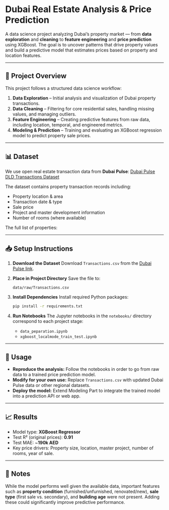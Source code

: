 # Dubai Real Estate Analysis & Price Prediction

A data science project analyzing Dubai’s property market — from **data exploration** and **cleaning** to **feature engineering** and **price prediction** using XGBoost. The goal is to uncover patterns that drive property values and build a predictive model that estimates prices based on property and location features.

---

## 📂 Project Overview

This project follows a structured data science workflow:

1. **Data Exploration** – Initial analysis and visualization of Dubai property transactions.
2. **Data Cleaning** – Filtering for core residential sales, handling missing values, and managing outliers.
3. **Feature Engineering** – Creating predictive features from raw data, including location, temporal, and engineered metrics.
4. **Modeling & Prediction** – Training and evaluating an XGBoost regression model to predict property sale prices.

---

## 📊 Dataset

We use open real estate transaction data from **Dubai Pulse**:
[Dubai Pulse DLD Transactions Dataset](https://www.dubaipulse.gov.ae/data/dld-transactions/dld_transactions-open)

The dataset contains property transaction records including:

* Property location & area
* Transaction date & type
* Sale price
* Project and master development information
* Number of rooms (where available)

The full list of properties:
<script src="https://gist.github.com/ssuljo/719768a8bc133324c6d0920664043e3d.js"></script>

---

## 📥 Setup Instructions

1. **Download the Dataset**
   Download `Transactions.csv` from the [Dubai Pulse link](https://www.dubaipulse.gov.ae/data/dld-transactions/dld_transactions-open).

2. **Place in Project Directory**
   Save the file to:

   ```
   data/raw/Transactions.csv
   ```

3. **Install Dependencies**
   Install required Python packages:

   ```bash
   pip install -r requirements.txt
   ```

4. **Run Notebooks**
   The Jupyter notebooks in the `notebooks/` directory correspond to each project stage:

   * `data_peparation.ipynb`
   * `xgboost_localmode_train_test.ipynb`

---

## 🚀 Usage

* **Reproduce the analysis:** Follow the notebooks in order to go from raw data to a trained price prediction model.
* **Modify for your own use:** Replace `Transactions.csv` with updated Dubai Pulse data or other regional datasets.
* **Deploy the model:** Extend Modeling Part to integrate the trained model into a prediction API or web app.

---

## 📈 Results

* Model type: **XGBoost Regressor**
* Test R² (original prices): **0.91**
* Test MAE: \~**190k AED**
* Key price drivers: Property size, location, master project, number of rooms, year of sale.

---

## 📌 Notes

While the model performs well given the available data, important features such as **property condition** (furnished/unfurnished, renovated/new), **sale type** (first sale vs. secondary), and **building age** were not present. Adding these could significantly improve predictive performance.

